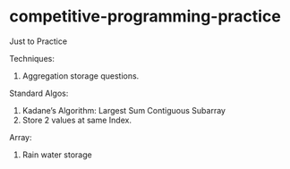 # competitive-programming-practice
Just to Practice

Techniques:
1. Aggregation storage questions.

Standard Algos:
1. Kadane’s Algorithm: Largest Sum Contiguous Subarray
2. Store 2 values at same Index.


Array:
1. Rain water storage 